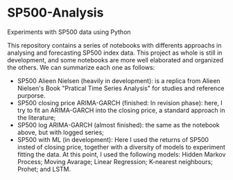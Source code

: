 # SP500-Analysis
Experiments with SP500 data using Python

This repository contains a series of notebooks with differents approachs in analysing and forecasting SP500 index data. This project as whole is still in development, and some notebooks are more well elaborated and organized the others. We can summarize each one as follows:

* SP500 Alieen Nielsen (heavily in development): is a replica from Alieen Nielsen's Book "Pratical Time Series Analysis" for studies and reference purporse. 
* SP500 closing price ARIMA-GARCH (finished: In revision phase): here, I try to fit an ARIMA-GARCH into the closing price, a standard approach in the literature;
* SP500 log ARIMA-GARCH (almost finished): the same as the notebook above, but with logged series;
* SP500 with ML (in development): Here I used the returns of SP500 insted of closing price, together with a diversity of models to experiment fitting the data. At this point, I used the following models: Hidden Markov Process; Moving Avarage; Linear Regression; K-nearest neighbours; Prohet; and LSTM.
